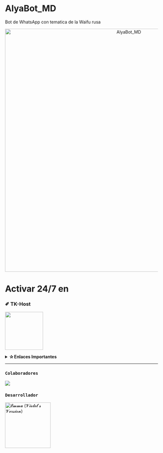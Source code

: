 ﻿# AlyaBot_MD
 Bot de WhatsApp con tematica de la Waifu rusa

<p align="center">
<img src="https://raw.githubusercontent.com/Elpapiema/AlyaBot_MD/refs/heads/main/media/menus/portada.jpg" alt="AlyaBot_MD" width="800"/>

# Activar 24/7 en 

### ✐ TK-Host
<a href="https://dash.tk-joanhost.com/home"><img src="https://files.catbox.moe/lmgc5p.jpg" height="125px"></a>

<details>
 <summary><b>✰ Enlaces Importantes</b></summary>

- **✐ Dashboard:** [`🜸 Aquí`](https://dash.tk-joanhost.com/home)
- **✐ Panel:** [`🜸 Aquí`](https://panel.tk-joanhost.com/)
- **✐ Canal de WhatsApp:** [`🜸 Aquí`](https://chat.whatsapp.com/EyoFXnaNujs53FBeqj2NM3)
- **✐ Grupo de WhatsApp:** [`🜸 Aquí`](https://chat.whatsapp.com/CxyUKH5ElNdHAWiJpx7D0E)
- **✐ Contacto(s):** 
[`🜸 Joan TK`](https://wa.me/51910234457)

<details>
<summary>✐ Ajustes del Servidor - AlyaBot_MD</summary><img src="https://files.catbox.moe/uc08wj.jpg">

</details>

</details>

---

### **`Colaboradores`**
<a href="https://github.com/Elpapiema/Adiciones-para-AlyaBot-RaphtaliaBot-/graphs/contributors">
<img src="https://contrib.rocks/image?repo=Elpapiema/Adiciones-para-AlyaBot-RaphtaliaBot-" />
</a>

### **`Desarrollador`**
<a href="https://github.com/Elpapiema">
<img src="https://github.com/Elpapiema.png" " width="150" heith="150" alt="𝓔𝓶𝓶𝓪 (𝓥𝓲𝓸𝓵𝓮𝓽`𝓼 𝓥𝓮𝓻𝓼𝓲𝓸𝓷)"/>  </a>